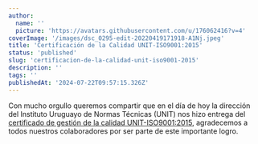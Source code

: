 ```yaml
---
author:
  name: ''
  picture: 'https://avatars.githubusercontent.com/u/176062416?v=4'
coverImage: '/images/dsc_0295-edit-20220419171918-A1Nj.jpeg'
title: 'Certificación de la Calidad UNIT-ISO9001:2015'
status: 'published'
slug: 'certificacion-de-la-calidad-unit-iso9001-2015'
description: ''
tags: ''
publishedAt: '2024-07-22T09:57:15.326Z'
---
```


Con mucho orgullo queremos compartir que en el día de hoy la dirección del Instituto Uruguayo de Normas Técnicas (UNIT) nos hizo entrega del [certificado de gestión de la calidad UNIT-ISO9001:2015](https://a440fc3750.clvaw-cdnwnd.com/554ebbc94ff0fd2eab43a6f63bb304c0/200000144-510fc51114/CS%20559.pdf), agradecemos a todos nuestros colaboradores por ser parte de este importante logro.
